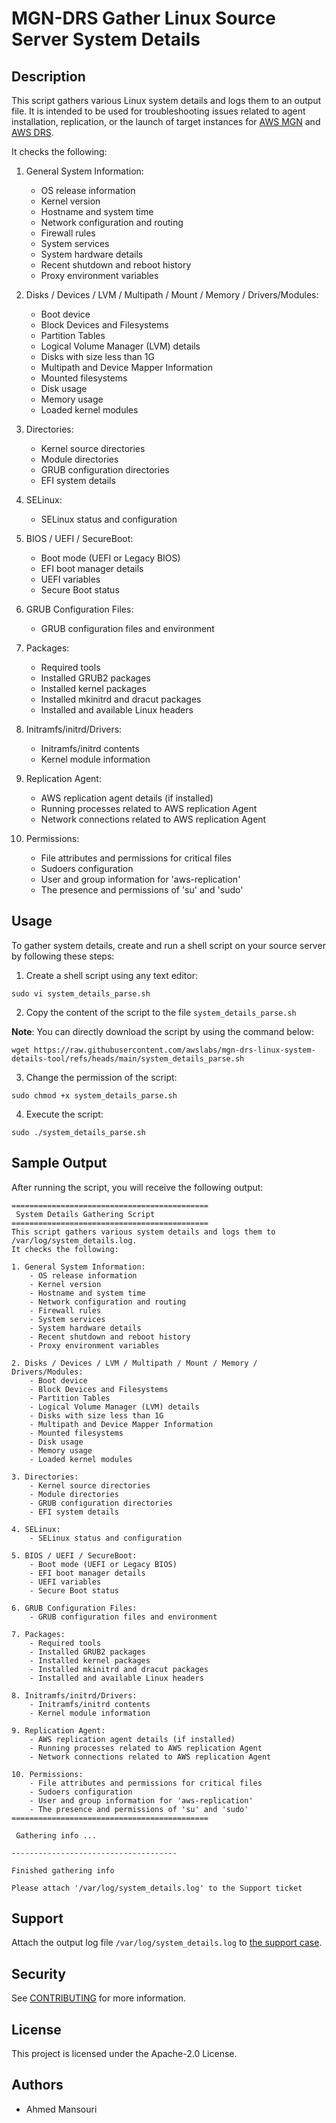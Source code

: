 # MGN-DRS Gather Linux Source Server System Details

## Description

This script gathers various Linux system details and logs them to an output file. It is intended to be used for troubleshooting issues related to agent installation, replication, or the launch of target instances for [AWS MGN](https://aws.amazon.com/application-migration-service/) and [AWS DRS](https://aws.amazon.com/disaster-recovery/).




It checks the following:

1. General System Information:
    - OS release information
    - Kernel version
    - Hostname and system time
    - Network configuration and routing
    - Firewall rules
    - System services
    - System hardware details
    - Recent shutdown and reboot history
    - Proxy environment variables

2. Disks / Devices / LVM / Multipath / Mount / Memory / Drivers/Modules:
    - Boot device
    - Block Devices and Filesystems
    - Partition Tables
    - Logical Volume Manager (LVM) details
    - Disks with size less than 1G
    - Multipath and Device Mapper Information
    - Mounted filesystems
    - Disk usage
    - Memory usage
    - Loaded kernel modules

3. Directories:
    - Kernel source directories
    - Module directories
    - GRUB configuration directories
    - EFI system details

4. SELinux:
    - SELinux status and configuration

5. BIOS / UEFI / SecureBoot:
    - Boot mode (UEFI or Legacy BIOS)
    - EFI boot manager details
    - UEFI variables
    - Secure Boot status

6. GRUB Configuration Files:
    - GRUB configuration files and environment

7. Packages:
    - Required tools
    - Installed GRUB2 packages
    - Installed kernel packages
    - Installed mkinitrd and dracut packages
    - Installed and available Linux headers

8. Initramfs/initrd/Drivers:
    - Initramfs/initrd contents
    - Kernel module information

9. Replication Agent:
    - AWS replication agent details (if installed)
    - Running processes related to AWS replication Agent
    - Network connections related to AWS replication Agent

10. Permissions:
    - File attributes and permissions for critical files
    - Sudoers configuration
    - User and group information for 'aws-replication'
    - The presence and permissions of 'su' and 'sudo'

## Usage

To gather system details, create and run a shell script on your source server by following these steps:

1. Create a shell script using any text editor:

```
sudo vi system_details_parse.sh
```

2. Copy the content of the script to the file `system_details_parse.sh`

**Note**: You can directly download the script by using the command below:

```
wget https://raw.githubusercontent.com/awslabs/mgn-drs-linux-system-details-tool/refs/heads/main/system_details_parse.sh
```

3. Change the permission of the script:

```
sudo chmod +x system_details_parse.sh
```

4. Execute the script:

```
sudo ./system_details_parse.sh
```

## Sample Output

After running the script, you will receive the following output:

```
============================================
 System Details Gathering Script
============================================
This script gathers various system details and logs them to /var/log/system_details.log.
It checks the following:

1. General System Information:
    - OS release information
    - Kernel version
    - Hostname and system time
    - Network configuration and routing
    - Firewall rules
    - System services
    - System hardware details
    - Recent shutdown and reboot history
    - Proxy environment variables

2. Disks / Devices / LVM / Multipath / Mount / Memory / Drivers/Modules:
    - Boot device
    - Block Devices and Filesystems
    - Partition Tables
    - Logical Volume Manager (LVM) details
    - Disks with size less than 1G
    - Multipath and Device Mapper Information
    - Mounted filesystems
    - Disk usage
    - Memory usage
    - Loaded kernel modules

3. Directories:
    - Kernel source directories
    - Module directories
    - GRUB configuration directories
    - EFI system details

4. SELinux:
    - SELinux status and configuration

5. BIOS / UEFI / SecureBoot:
    - Boot mode (UEFI or Legacy BIOS)
    - EFI boot manager details
    - UEFI variables
    - Secure Boot status

6. GRUB Configuration Files:
    - GRUB configuration files and environment

7. Packages:
    - Required tools
    - Installed GRUB2 packages
    - Installed kernel packages
    - Installed mkinitrd and dracut packages
    - Installed and available Linux headers

8. Initramfs/initrd/Drivers:
    - Initramfs/initrd contents
    - Kernel module information

9. Replication Agent:
    - AWS replication agent details (if installed)
    - Running processes related to AWS replication Agent
    - Network connections related to AWS replication Agent

10. Permissions:
    - File attributes and permissions for critical files
    - Sudoers configuration
    - User and group information for 'aws-replication'
    - The presence and permissions of 'su' and 'sudo'
============================================

 Gathering info ...

-------------------------------------

Finished gathering info 

Please attach '/var/log/system_details.log' to the Support ticket 
```

## Support

Attach the output log file `/var/log/system_details.log` to [the support case](https://aws.amazon.com/contact-us/).

## Security

See [CONTRIBUTING](CONTRIBUTING.md#security-issue-notifications) for more information.

## License

This project is licensed under the Apache-2.0 License.

## Authors

- Ahmed Mansouri
